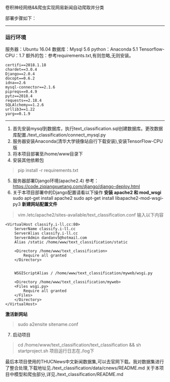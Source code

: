 

卷积神经网络&&爬虫实现网易新闻自动爬取并分类

部署步骤如下：

---
### 运行环境
服务器：Ubuntu 16.04
数据库：Mysql 5.6
python：Anaconda 5.1
Tensorflow-CPU：1.7
额外的包：参考requirements.txt,有则忽略,无则安装。
```
certifi==2018.1.18
chardet==3.0.4
Django==2.0.4
docopt==0.6.2
idna==2.6
mysql-connector==2.1.6
pipreqs==0.4.9
pytz==2018.4
requests==2.18.4
SQLAlchemy==1.2.6
urllib3==1.22
yarg==0.1.9

```

---

1. 首先安装mysql到数据库，执行text_classification.sql创建数据库。更改数据库配置./text_classification/connect_mysql.py
2. 服务器安装Anaconda(清华大学镜像站自行下载安装),安装TensorFlow-CPU版
3. 将本项目部署至/home/www目录下
4. 安装其他依赖包
 >pip install -r requirements.txt
5. 服务器部署Django环境(apache2.4)
参考：https://code.ziqiangxuetang.com/django/django-deploy.html
6. 关于本项目部署中的Django配置请看以下操作
**安装 apache2 和 mod_wsgi**
sudo apt-get install apache2
sudo apt-get install libapache2-mod-wsgi-py3
**新建网站配置文件**
>vim /etc/apache2/sites-available/text_classification.conf 
输入以下内容
```
<VirtualHost classify.i-ll.cc:80>
    ServerName classify.i-ll.cc
    ServerAlias classify.i-ll.cc
    ServerAdmin dandanv5@hotmail.com
    Alias /static /home/www/text_classification/static
      
    <Directory /home/www/text_classification>
        Require all granted
    </Directory>
  
  
    WSGIScriptAlias / /home/www/text_classification/myweb/wsgi.py
  
    <Directory /home/www/text_classification/myweb>
    <Files wsgi.py>
        Require all granted
    </Files>
    </Directory>
</VirtualHost>

```
**激活新网站**
>sudo a2ensite sitename.conf
7. 启动项目
>cd /home/www/text_classification/text_classification && sh startproject.sh
项目运行日志在./log下

最后本项目使用的THUCNews中文新闻数据集,可以去官网下载。我对数据集进行了整合处理,下载地址见./text_classification/data/cnews/README.md
关于本项目中模型和爬虫部分,详见./text_classification/README.md